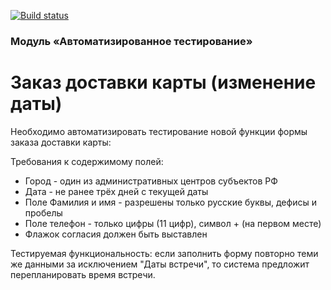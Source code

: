 [![Build status](https://ci.appveyor.com/api/projects/status/nlyenh8svptif86o?svg=true)](https://ci.appveyor.com/project/npetyaeva/javalessonpatterns)

### Модуль «Автоматизированное тестирование»

# Заказ доставки карты (изменение даты)

Необходимо автоматизировать тестирование новой функции формы заказа доставки карты:

Требования к содержимому полей:
- Город - один из административных центров субъектов РФ
- Дата - не ранее трёх дней с текущей даты
- Поле Фамилия и имя - разрешены только русские буквы, дефисы и пробелы
- Поле телефон - только цифры (11 цифр), символ + (на первом месте)
- Флажок согласия должен быть выставлен

Тестируемая функциональность: если заполнить форму повторно теми же данными за исключением "Даты встречи", то система предложит перепланировать время встречи.

